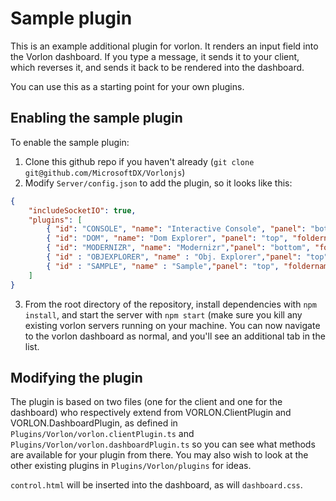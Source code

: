 # Sample plugin

This is an example additional plugin for vorlon. It renders an input field into the Vorlon dashboard. If you type a message, it sends it to your client, which reverses it, and sends it back to be rendered into the dashboard.

You can use this as a starting point for your own plugins.

## Enabling the sample plugin

To enable the sample plugin:

1. Clone this github repo if you haven't already (`git clone git@github.com/MicrosoftDX/Vorlonjs`)
2. Modify `Server/config.json` to add the plugin, so it looks like this:

```json
{
    "includeSocketIO": true,
    "plugins": [
        { "id": "CONSOLE", "name": "Interactive Console", "panel": "bottom", "foldername" :  "interactiveConsole"},
        { "id": "DOM", "name": "Dom Explorer", "panel": "top", "foldername" : "domExplorer" },
        { "id": "MODERNIZR", "name": "Modernizr","panel": "bottom", "foldername" : "modernizrReport" },
        { "id" : "OBJEXPLORER", "name" : "Obj. Explorer","panel": "top", "foldername" :  "objectExplorer" },
        { "id" : "SAMPLE", "name" : "Sample","panel": "top", "foldername" : "sample" }
    ]
}
```

3. From the root directory of the repository, install dependencies with `npm install`, and start the server with `npm start` (make sure you kill any existing vorlon servers running on your machine. You can now navigate to the vorlon dashboard as normal, and you'll see an additional tab in the list.

## Modifying the plugin

The plugin is based on two files (one for the client and one for the dashboard) who respectively extend from VORLON.ClientPlugin and VORLON.DashboardPlugin, as defined in `Plugins/Vorlon/vorlon.clientPlugin.ts` and `Plugins/Vorlon/vorlon.dashboardPlugin.ts` so you can see what methods are available for your plugin from there. You may also wish to look at the other existing plugins in `Plugins/Vorlon/plugins` for ideas.

`control.html` will be inserted into the dashboard, as will `dashboard.css`.
